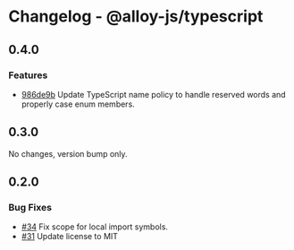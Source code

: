 # Changelog - @alloy-js/typescript

## 0.4.0

### Features

- [986de9b](https://github.com/alloy-framework/alloy/commit/986de9b76aa7485f6129264fb2932d97223b1026) Update TypeScript name policy to handle reserved words and properly case
enum members.


## 0.3.0

No changes, version bump only.



## 0.2.0

### Bug Fixes

- [#34](https://github.com/alloy-framework/alloy/pull/34) Fix scope for local import symbols.
- [#31](https://github.com/alloy-framework/alloy/pull/31) Update license to MIT


